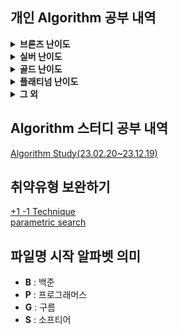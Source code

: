 ## 개인 Algorithm 공부 내역
<details>
<summary> <b>브론즈 난이도</b> </summary>

|                             문제명(링크)                             | 난이도 |        유형         |                          비고                           |
|:---------------------------------------------------------------:|:---:|:-----------------:|:-----------------------------------------------------:|
|      [최대공약수와 최소공배수](https://www.acmicpc.net/problem/2609)       | B1  |        수학         |     [대회 문제](https://www.acmicpc.net/category/74)      |
|           [평균](https://www.acmicpc.net/problem/1546)            | B1  |     수학, 사칙연산      |                                                       |
|      [Slice String](https://www.acmicpc.net/problem/30034)      | B1  |  구현, 자료 구조, 문자열   | [대회 문제](https://www.acmicpc.net/category/detail/3910) |
|        [Hashing](https://www.acmicpc.net/problem/15829)         | B2  |    구현, 문자열, 해싱    |     [대회 문제](https://www.acmicpc.net/category/701)     |
|          [OX 퀴즈](https://www.acmicpc.net/problem/8958)          | B2  |      구현, 문자열      | [대회 문제](https://www.acmicpc.net/category/detail/1067) |
|    [Union Maplestory](https://www.acmicpc.net/problem/28455)    | B2  |      구현, 정렬       | [대회 문제](https://www.acmicpc.net/category/detail/3675) |
|          [TV 크기](https://www.acmicpc.net/problem/1297)          | B2  |   기하학, 피타고라스 정리   |                                                       |
|         [단어의 개수](https://www.acmicpc.net/problem/1152)          | B2  |      구현, 문자열      |                                                       |
|         [ACM 호텔](https://www.acmicpc.net/problem/10250)         | B3  |   수학, 구현, 사칙연산    | [대회 문제](https://www.acmicpc.net/category/detail/1283) |
|       [Since 1973](https://www.acmicpc.net/problem/28135)       | B3  |   수학, 구현, 사칙연산    |     [대회 문제](https://www.acmicpc.net/category/848)     |
|           [최댓값](https://www.acmicpc.net/problem/2562)           | B3  |        구현         |     [대회 문제](https://www.acmicpc.net/category/68)      |
|        [Фигурки](https://www.acmicpc.net/problem/29029)         | B3  |      구현, 그리디      |     [대회 문제](https://www.acmicpc.net/category/892)     |
|        [DKSH 찾기](https://www.acmicpc.net/problem/29766)         | B4  |      구현, 문자열      | [대회 문제](https://www.acmicpc.net/category/detail/3869) |
|       [Archivist](https://www.acmicpc.net/problem/28454)        | B4  |        구현         | [대회 문제](https://www.acmicpc.net/category/detail/2348) |
|   [Goodbye, Code Jam](https://www.acmicpc.net/problem/29738)    | B4  |        구현         | [대회 문제](https://www.acmicpc.net/category/detail/3876) |
|          [모비스](https://www.acmicpc.net/problem/28074)           | B4  |      구현, 문자열      |     [대회 문제](https://www.acmicpc.net/category/846)     |
| [Рождественская лотерея](https://www.acmicpc.net/problem/29683) | B4  |     수학, 사칙연산      |     [대회 문제](https://www.acmicpc.net/category/924)     |
|        [Oddities](https://www.acmicpc.net/problem/10480)        | B4  |   수학, 구현, 사칙연산    | [대회 문제](https://www.acmicpc.net/category/detail/1308) |
|     [Previous Level](https://www.acmicpc.net/problem/28453)     | B4  |   구현, 많은 조건 분기    | [대회 문제](https://www.acmicpc.net/category/detail/3675) |
|       [Rust Study](https://www.acmicpc.net/problem/30033)       | B4  |        구현         | [대회 문제](https://www.acmicpc.net/category/detail/3910) |
|         [Файлы](https://www.acmicpc.net/problem/29546)          | B4  |      구현, 문자열      | [대회 문제](https://www.acmicpc.net/category/detail/3827) |
|         [A+B -7](https://www.acmicpc.net/problem/11021)         | B5  |   수학, 구현, 사칙연산    |                                                       |
|          [AxB](https://www.acmicpc.net/problem/10998)           | B5  |   수학, 구현, 사칙연산    |                                                       |
|        [두 수 비교하기](https://www.acmicpc.net/problem/1330)         | B5  |        구현         |                                                       |
|       [2023 밈 투표](https://www.acmicpc.net/problem/29731)        | B5  |      구현, 문자열      | [대회 문제](https://www.acmicpc.net/category/detail/3876) |
|         [A+B -4](https://www.acmicpc.net/problem/10951)         | B5  |   수학, 구현, 사칙연산    |                                                       |
|           [A+B](https://www.acmicpc.net/problem/1000)           | B5  |   수학, 구현, 사칙연산    |                                                       |
|           [A-B](https://www.acmicpc.net/problem/1001)           | B5  |   수학, 구현, 사칙연산    |                                                       |
|           [A/B](https://www.acmicpc.net/problem/1008)           | B5  |   수학, 구현, 사칙연산    |                                                       |
|        [Lucky 7](https://www.acmicpc.net/problem/30224)         | B5  |      수학, 구현       | [대회 문제](https://www.acmicpc.net/category/detail/3975) |
|          [Pups](https://www.acmicpc.net/problem/26575)          | B5  |     수학, 사칙연산      |     [대회 문제](https://www.acmicpc.net/category/787)     |
|   [Welcome to SMUPC!](https://www.acmicpc.net/problem/29699)    | B5  | 수학, 구현, 문자열, 사칙연산 | [대회 문제](https://www.acmicpc.net/category/detail/3867) |
|        [X보다 작은 수](https://www.acmicpc.net/problem/10871)        | B5  |        구현         |                                                       |

</details>

<details>
<summary> <b>실버 난이도</b> </summary>

|                         문제명(링크)                         | 난이도 |         유형         |                          비고                           |
|:-------------------------------------------------------:|:---:|:------------------:|:-----------------------------------------------------:|
|    [1로 만들기2](https://www.acmicpc.net/problem/12852)     | S1  |     DP, Graph      |                                                       |
|        [Z](https://www.acmicpc.net/problem/1074)        | S1  |     분할 정복, 재귀      |                                                       |
|      [INK](https://www.acmicpc.net/problem/30036)       | S1  |     구현, 시뮬레이션      | [대회 문제](https://www.acmicpc.net/category/detail/3910) |
|     [나무 자르기](https://www.acmicpc.net/problem/2805)      | S2  |  이분 탐색, 매개 변수 탐색   |  [대회 문제](https://www.acmicpc.net/category/detail/72)  |
|    [DFS와 BFS](https://www.acmicpc.net/problem/1260)     | S2  |        그래프         |                                                       |
|     [1로 만들기](https://www.acmicpc.net/problem/1463)      | S3  |         DP         |                                                       |
|    [2xn 타일링](https://www.acmicpc.net/problem/11726)     | S3  |         DP         |                                                       |
|    [2xn 타일링2](https://www.acmicpc.net/problem/11727)    | S3  |         DP         |                                                       |
|    [1,2,3 더하기](https://www.acmicpc.net/problem/9095)    | S3  |        그리디         | [대회 문제](https://www.acmicpc.net/category/detail/884)  |
|    [N과 M (2)](https://www.acmicpc.net/problem/15650)    | S3  |        백트래킹        |                                                       |
|    [N과 M (5)](https://www.acmicpc.net/problem/15654)    | S3  |        백트래킹        |                                                       |
|      [프린터 큐](https://www.acmicpc.net/problem/1966)      | S3  | 구현, 자료구조, 시뮬레이션, 큐 |  [대회 문제](https://www.acmicpc.net/category/detail/55)  |
|       [괄호](https://www.acmicpc.net/problem/9012)        | S4  |   자료 구조, 문자열, 스택   | [대회 문제](https://www.acmicpc.net/category/detail/1081) |
|   [solved.ac](https://www.acmicpc.net/problem/18110)    | S4  |     수학, 구현, 정렬     |     [대회 문제](https://www.acmicpc.net/category/693)     |
|       [30](https://www.acmicpc.net/problem/10610)       | S4  |  수학, 그리디, 정렬, 문자열  | [대회 문제](https://www.acmicpc.net/category/detail/1322) |
|      [ATM](https://www.acmicpc.net/problem/11399)       | S4  |      그리디, 정렬       |                                                       |
|    [2차원 배열의 합](https://www.acmicpc.net/problem/2167)    | S5  |      구현, 누적합       |                                                       |
|      [BABBA](https://www.acmicpc.net/problem/9625)      | S5  |         DP         |                                                       |
|      [D-Day](https://www.acmicpc.net/problem/1308)      | S5  |         구현         |                                                       |
|      [거스름돈](https://www.acmicpc.net/problem/14916)      | S5  |     수학,그리디, DP     |     [대회 문제](https://www.acmicpc.net/category/788)     |
| [Array Rotation](https://www.acmicpc.net/problem/28456) | S5  |     구현, 시뮬레이션      | [대회 문제](https://www.acmicpc.net/category/detail/3675) |

</details>

<details>
<summary> <b>골드 난이도</b> </summary>

|                               문제명(링크)                                | 난이도 |        유형         |                          비고                           |
|:--------------------------------------------------------------------:|:---:|:-----------------:|:-----------------------------------------------------:|
|         [GCD(n, k)=1](https://www.acmicpc.net/problem/11689)         | G1  |        수학         |                                                       |
|            [K번째 수](https://www.acmicpc.net/problem/1300)             | G1  |  이분 탐색, 매개 변수 탐색  |                                                       |
|        [PIZZA ALVOLOC](https://www.acmicpc.net/problem/12781)        | G3  |   가하학, 선분 교차 판정   | [대회 문제](https://www.acmicpc.net/category/detail/1492) |
|            [LCS 2](https://www.acmicpc.net/problem/9252)             | G4  |        DP         |                                                       |
|           [N-Queen](https://www.acmicpc.net/problem/9663)            | G4  |    완전 탐색, 백트래킹    |                                                       |
|     [Road Reconstruction](https://www.acmicpc.net/problem/20046)     | G4  | 그레프, 다익스트라, 최단 경로 | [대회 문제](https://www.acmicpc.net/category/detail/2330) |
|            [A와 B](https://www.acmicpc.net/problem/12904)             | G5  |   구현, 그리디, 문자열    |                                                       |
|             [CCW](https://www.acmicpc.net/problem/11758)             | G5  |        기하학        |                                                       |
| [Fly me to the Alpha Centauri](https://www.acmicpc.net/problem/1011) | G5  |        수학         |                                                       |
|             [LCS](https://www.acmicpc.net/problem/9251)              | G5  |      DP,문자열       |                                                       |
|      [MooTube (Silver)](https://www.acmicpc.net/problem/15591)       | G5  |        그래프        |     [대회 문제](https://www.acmicpc.net/category/415)     |

</details>

<details>
<summary> <b>플래티넘 난이도</b> </summary>

| 문제명(링크) | 난이도 | 유형 | 비고 |
|:-------:|:---:|:--:|:--:|
|    -    |  -  | -  | -  |


</details>

<details>
<summary> <b>그 외</b> </summary>

|                                  문제명(링크)                                   | 난이도 | 유형  |                          비고                           |
|:--------------------------------------------------------------------------:|:---:|:---:|:-----------------------------------------------------:|
|                                  1이 될 때까지                                  |  -  | 그리디 |                                                       |
| [h-index](https://school.programmers.co.kr/learn/courses/30/lessons/42747) |  -  | 정렬  |                                                       |
|                                  DFS_BFS                                   |  -  | 그래프 |                                                       |
| [가장 큰 수](https://school.programmers.co.kr/learn/courses/30/lessons/42746)  |  -  | 정렬  |                                                       |

</details>

## Algorithm 스터디 공부 내역
[Algorithm Study(23.02.20~23.12.19)](https://github.com/Algorithm-Study/Algorithm)

## 취약유형 보완하기
[+1 -1 Technique](https://www.codetree.ai/landing/level-test/5297/result/4?started=true&innerIdx=0)  
[parametric search](https://www.codetree.ai/landing/level-test/6652/result/4?started=true&innerIdx=0)

## 파일명 시작 알파벳 의미
- **B** : 백준
- **P** : 프로그래머스
- **G** : 구름
- **S** : 소프티어